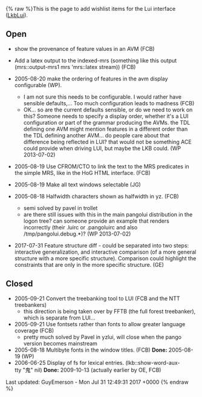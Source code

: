 {% raw %}This is the page to add wishlist items for the Lui interface
([LkbLui](../LkbLui)).

## Open

- show the provenance of feature values in an AVM (FCB)
- Add a latex output to the indexed-mrs (something like this output
(mrs::output-mrs1 mrs 'mrs::latex stream)) (FCB)
- 2005-08-20 make the ordering of features in the avm display
configurable (WP).
  - I am not sure this needs to be configurable. I would rather have
sensible defaults,... Too much configuration leads to madness
(FCB)
  
  <!-- -->

  
  - OK... so are the current defaults sensible, or do we need to
work on this? Someone needs to specify a display order, whether
it's a LUI configuration or part of the grammar producing the
AVMs. the TDL defining one AVM might mention features in a
different order than the TDL defining another AVM... do people
care about that difference being reflected in LUI? that would
not be something ACE could provide when driving LUI, but maybe
the LKB could. (WP 2013-07-02)
- 2005-08-19 Use CFROM/CTO to link the text to the MRS predicates in
the simple MRS, like in the HoG HTML interface. (FCB)
- 2005-08-19 Make all text windows selectable (JG)
- 2005-08-18 Halfwidth characters shown as halfwidth in yz. (FCB)
  - semi solved by pavel in trollet
  - are there still issues with this in the main pangolui
distribution in the logon tree? can someone provide an example
that renders incorrectly (their .luirc or .pangoluirc and also
/tmp/pangolui.debug.\*)? (WP 2013-07-02)
- 2017-07-31 Feature structure diff - could be separated into two
steps: interactive generalization, and interactive comparison (of a
more general structure with a more specific structure). Comparison
could highlight the constraints that are only in the more specific
structure. (GE)

## Closed

- 2005-09-21 Convert the treebanking tool to LUI (FCB and the NTT
treebankers)
  - this direction is being taken over by FFTB (the full forest
treebanker), which is separate from LUI...
- 2005-09-21 Use fontsets rather than fonts to allow greater language
coverage (FCB)
  - pretty much solved by Pavel in yzlui, will close when the pango
version becomes mainstream
- 2005-08-18 Multibyte fonts in the window titles. (FCB) **Done:**
2005-08-19 (WP)
- 2006-06-25 Display of fs for lexical entries.
(lkb::show-word-aux-tty "鬼" nil) **Done:** 2009-10-13 (actually
earlier by OE, FCB)

Last updated: GuyEmerson - Mon Jul 31 12:49:31 2017 +0000
{% endraw %}